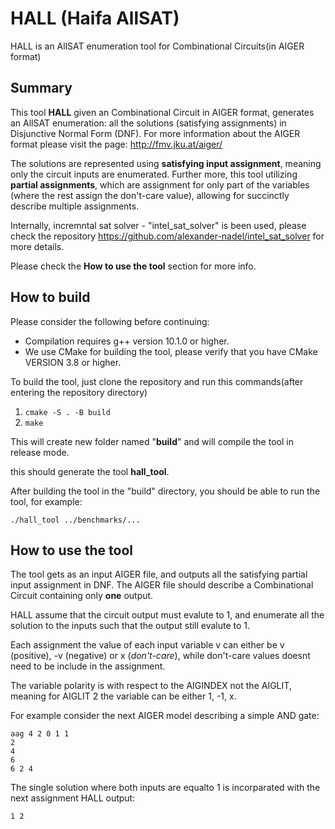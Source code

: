 # HALL (Haifa AllSAT)

HALL is an AllSAT enumeration tool for Combinational Circuits(in AIGER format)

## Summary

This tool **HALL** given an Combinational Circuit in AIGER format, generates an AllSAT enumeration: all the solutions (satisfying assignments) in Disjunctive Normal Form (DNF). For more information about the AIGER format please visit the page: http://fmv.jku.at/aiger/

The solutions are represented using **satisfying input assignment**, meaning only the circuit inputs are enumerated.
Further more, this tool utilizing **partial assignments**, which are assignment for only part of the variables (where the rest assign the don't-care value), allowing for succinctly describe multiple assignments.

Internally, incremntal sat solver - "intel_sat_solver" is been used, please check the repository https://github.com/alexander-nadel/intel_sat_solver for more details.

Please check the **How to use the tool** section for more info.

## How to build

Please consider the following before continuing: 
- Compilation requires g++ version 10.1.0 or higher.
- We use CMake for building the tool, please verify that you have CMake VERSION 3.8 or higher.

To build the tool, just clone the repository and run this commands(after entering the repository directory)

1.	```cmake -S . -B build```
2.  ```make```

This will create new folder named "**build**" and will compile the tool in release mode.

this should generate the tool **hall_tool**.

After building the tool in the "build" directory, you should be able to run the tool, for example:

```
./hall_tool ../benchmarks/...
```

## How to use the tool

The tool gets as an input AIGER file, and outputs all the satisfying partial input assignment in DNF.
The AIGER file should describe a Combinational Circuit containing only **one** output.

HALL assume that the circuit output must evalute to 1, and enumerate all the solution to the inputs such that the output still evalute to 1.

Each assignment the value of each input variable v can either be v (positive), -v (negative) or x (*don't-care*), while don't-care values doesnt need to be include in the assignment.

The variable polarity is with respect to the AIGINDEX not the AIGLIT, meaning for AIGLIT 2 the variable can be either 1, -1, x.

For example consider the next AIGER model describing a simple AND gate:

```
aag 4 2 0 1 1
2
4
6
6 2 4
```
The single solution where both inputs are equalto 1 is incorparated with the next assignment HALL output:

```
1 2
```
